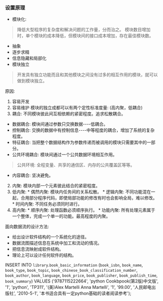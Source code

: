 ### 设置原理
* 模块化: 
>降低大型程序的复杂度和解决问题的工作量，分而治之。
>模块数目增加时，单个模块的成本降低，但模块间的接口成本增加，存在最佳模块数。

* 抽象
* 逐步求精
* 信息隐藏和局部化
* 模块独立
> 开发具有独立功能而且和其他模块之间没有过多的相互作用的模块，就可以做到模块独立。

原因:
1. 容易开发
2. 容易维护
模块的独立成都可以有两个定性标准度量: (高内聚，低耦合)
1. 耦合: 不同模块彼此间互相依赖的紧密程度。追求松散耦合。
  * 数据耦合: 模块间通过参数只交换数据----低耦合。
  * 控制耦合: 交换的数据中有控制信息----中等程度的耦合，增加了系统的复杂程度。
  * 特征耦合: 当把整个数据结构作为参数传递而被调用的模块只需要其中的一部分。
  * 公共环境耦合: 模块间通过一个公共数据环境相互作用。
  > 公共环境: 全程变量、共享的通信区、内存的公共覆盖区等等。

  * 内容耦合: 坚决避免。
2. 内聚: 模块内部一个元素彼此结合的紧密程度。
  1. 低内聚:
    * 偶然内聚: 模块内任务间的关系松散。
    * 逻辑内聚: 不同功能混在一起，合用部分程序代码，即使局部功能的修改有时也会影响全局，难以修改。
    * 时间内聚: 不同任务必须同时进行。
  2. 高内聚:
    * 顺序内聚: 处理函数必须顺序执行。
    * 功能内聚: 所有处理元素属于一个整体，完成一个单一的功能。最高程度的内聚。

面向数据流的设计方法:
* 给出设计软件结构的一个系统化的途径。
* 数据流图描述信息在系统中加工和流动的情况。
* 把信息流映射成软件结构。
* 理论上可以设计任何软件的结构。




INSERT INTO `library`.`book_basic_information` (`book_isbn`, `book_name`, `book_type`, `book_topic`, `book_chinese_book_classification_number`, `book_author`, `book_language`, `book_price`, `book_publisher`, `book_publish_time`, `book_summary`) VALUES ('9787115222664', 'python Cookbpook(第2版)中文版', '1', 'python', 'TP311', '(美)Alex Martelli Anna Martelli', '1', '99.00', '人民邮电出版社', '2010-5-1', '本书适合具有一定python基础的读者阅读参考');
